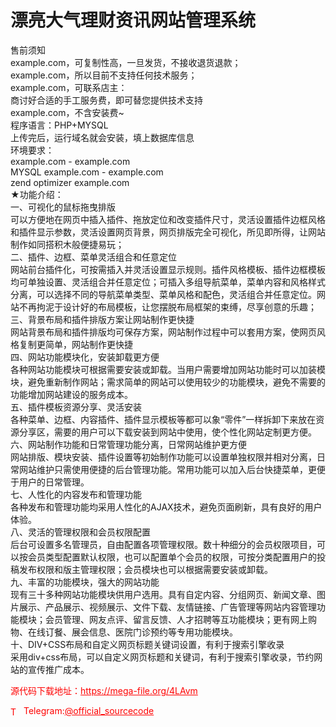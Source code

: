 # 漂亮大气理财资讯网站管理系统

售前须知<br>example.com，可复制性高，一旦发货，不接收退货退款；<br>example.com，所以目前不支持任何技术服务；<br>example.com，可联系店主：<br>商讨好合适的手工服务费，即可替您提供技术支持<br>example.com，不含安装费~<br>程序语言：PHP+MYSQL<br>上传完后，运行域名就会安装，填上数据库信息<br>环境要求：<br>example.com - example.com<br>MYSQL example.com - example.com<br>zend optimizer example.com<br>★功能介绍：<br>一、可视化的鼠标拖曳排版<br>可以方便地在网页中插入插件、拖放定位和改变插件尺寸，灵活设置插件边框风格和插件显示参数，灵活设置网页背景，网页排版完全可视化，所见即所得，让网站制作如同搭积木般便捷易玩；<br>二、插件、边框、菜单灵活组合和任意定位<br>网站前台插件化，可按需插入并灵活设置显示规则。插件风格模板、插件边框模板均可单独设置、灵活组合并任意定位；可插入多组导航菜单，菜单内容和风格样式分离，可以选择不同的导航菜单类型、菜单风格和配色，灵活组合并任意定位。网站不再拘泥于设计好的布局模板，让您摆脱布局框架的束缚，尽享创意的乐趣；<br>三、背景布局和插件排版方案让网站制作更快捷<br>网站背景布局和插件排版均可保存方案，网站制作过程中可以套用方案，使网页风格复制更简单，网站制作更快捷<br>四、网站功能模块化，安装卸载更方便<br>各种网站功能模块可根据需要安装或卸载。当用户需要增加网站功能时可以加装模块，避免重新制作网站；需求简单的网站可以使用较少的功能模块，避免不需要的功能增加网站建设的服务成本。<br>五、插件模板资源分享、灵活安装<br>各种菜单、边框、内容插件、插件显示模板等都可以象“零件”一样拆卸下来放在资源分享区，需要的用户可以下载安装到网站中使用，使个性化网站定制更方便。<br>六、网站制作功能和日常管理功能分离，日常网站维护更方便<br>网站排版、模块安装、插件设置等初始制作功能可以设置单独权限并相对分离，日常网站维护只需使用便捷的后台管理功能。常用功能可以加入后台快捷菜单，更便于用户的日常管理。<br>七、人性化的内容发布和管理功能<br>各种发布和管理功能均采用人性化的AJAX技术，避免页面刷新，具有良好的用户体验。<br>八、灵活的管理权限和会员权限配置<br>后台可设置多名管理员，自由配置各项管理权限。数十种细分的会员权限项目，可以按会员类型配置默认权限，也可以配置单个会员的权限，可按分类配置用户的投稿发布权限和版主管理权限；会员模块也可以根据需要安装或卸载。<br>九、丰富的功能模块，强大的网站功能<br>现有三十多种网站功能模块供用户选用。具有自定内容、分组网页、新闻文章、图片展示、产品展示、视频展示、文件下载、友情链接、广告管理等网站内容管理功能模块；会员管理、网友点评、留言反馈、人才招聘等互功能模块；更有网上购物、在线订餐、展会信息、医院门诊预约等专用功能模块。<br>十、DIV+CSS布局和自定义网页标题关键词设置，有利于搜索引擎收录<br>采用div+css布局，可以自定义网页标题和关键词，有利于搜索引擎收录，节约网站的宣传推广成本。<br>


<p style="color: red;">源代码下载地址：<a href="https://mega-file.org/4LAvm" style="color: red;">https://mega-file.org/4LAvm</a></p><p style="color: red;"><img src="https://cdn-icons-png.flaticon.com/512/2111/2111646.png" alt="Telegram Icon" style="width: 16px; vertical-align: middle; margin-right: 5px;">Telegram:<a href="https://t.me/official_sourcecode" style="color: red;">@official_sourcecode</a></p>